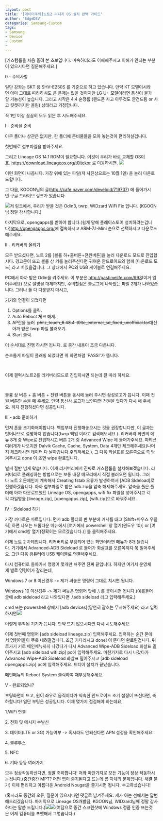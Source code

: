 ```yaml
---
layout: post
title: '[데이터주의]노트2 리니지 OS 설치 완벽 가이드'
author: 'EdgeDEV'
categories: Samsung-Custom
tags:
- Samsung
- Device
- Custom
-
---
```



<script> location.href='https://cafe.naver.com/develoid/748115' ; </script>

<p>[커스텀롬을&nbsp;처음&nbsp;올려&nbsp;본&nbsp;초보입니다.&nbsp;미숙하더라도&nbsp;이해해주시고&nbsp;이해가&nbsp;안되는&nbsp;부분이&nbsp;있으시다면&nbsp;질문해주세요.]</p>
<p>0 - 주의사항</p>
<p>일단 강좌는 SKT 용 SHV-E250S 를 기준으로 하고 있습니다. 만약 KT 모델이시라면&nbsp;아마&nbsp;그대로&nbsp;따라하셔도&nbsp;큰&nbsp;문제는&nbsp;없을&nbsp;것이지만 LG U+&nbsp;모델이라면&nbsp;통신이&nbsp;불가할&nbsp;가능성이&nbsp;높습니다.&nbsp;그리고&nbsp;시작은 4.4 순정롬 (핸드폰 사고 아무것도 안건드림 or 사고 킷캣까지만 올림)&nbsp;상태라고&nbsp;가정합니다.</p>
<p>꼭 1번 이상 꼼꼼히 모두 읽은 후 시도해주세요.&nbsp;</p>
<p>I -&nbsp;준비물&nbsp;준비</p>
<p>아무 폴더나 상관은 없지만, 한 폴더에 준비물들을 모아 놓는것이 편리하실겁니다.</p>
<p>첫번째로 첨부파일을 받아주세요.</p>
<p>그리고 Lineage OS 14.1 ROM이&nbsp;필요합니다.&nbsp;이것이&nbsp;우리가&nbsp;바로&nbsp;교체할 OS이죠.&nbsp;<a href="https://download.lineageos.org/t0ltekor">https://download.lineageos.org/t0ltekor</a>&nbsp;로&nbsp;이동하시면, <img src="https://cafeptthumb-phinf.pstatic.net/MjAxNzEwMDRfMjA4/MDAxNTA3MTA5MDEwNTc5.gTT9hzhqJAeBeW1S_EpiccQOKyJsKBlJoVxwP2vwKakg.Rys8ZNGmfmZxLt9AAtvSW389VtU3Xmzq6QtUJG8cblkg.PNG.eric1344/1.png?type=w740"></p>
<p>이런&nbsp;화면이&nbsp;나옵니다.&nbsp;가장&nbsp;위에&nbsp;있는&nbsp;파일(저 사진상으로는 10월 1일)&nbsp;을&nbsp;눌러&nbsp;다운로드합니다.</p>
<p>그&nbsp;다음, KGOON님의&nbsp;글(<a href="http://cafe.naver.com/develoid/719737">http://cafe.naver.com/develoid/719737</a>)&nbsp;에&nbsp;들어가시면&nbsp;구글&nbsp;드라이브&nbsp;링크가&nbsp;있습니다.</p>
<p><img src="https://cafeptthumb-phinf.pstatic.net/MjAxNzEwMDRfMzAg/MDAxNTA3MTA5MzM1NzE5.o7uQRg0TNl4032Cbvpq8_IwcHWhoGivUqbHYDNjiRHcg.W5onSwHKq6AKMgKO23HFEim7jwbZ7R_kn_WhR4RSe-cg.PNG.eric1344/2.png?type=w740">저&nbsp;링크에서,&nbsp;우리가&nbsp;받을&nbsp;것은 Odin3, twrp, WIDzard WiFi Fix&nbsp;입니다. (KGOON님 정말 감사합니다.)</p>
<p>마지막으로, opengapps를 받아야 합니다.(쉽게 말해 플레이스토어 설치하려는겁니다)<a href="http://opengapps.org/">http://opengapps.org/</a>에 접속하시고 ARM-7.1-Mini 순으로 선택하시고 다운로드해주세요.</p>
<p>II - 리커버리 올리기</p>
<p>모두&nbsp;받으셨다면,&nbsp;노트 2를 [볼륨 하+홈버튼+전원버튼]을&nbsp;눌러&nbsp;다운로드&nbsp;모드로&nbsp;진입합시다. 경고문이 뜨고 볼륨 상 키를 눌러주신다면 귀여운&nbsp;안드로이드와&nbsp;함께 [다운로드 모드]&nbsp;라고&nbsp;떠있을겁니다.&nbsp;그&nbsp;상태에서 PC와 USB&nbsp;케이블로&nbsp;연결해주세요.</p>
<p>PC에서&nbsp;아까&nbsp;받은 Odin을&nbsp;켜주세요.&nbsp;이&nbsp;부분은 <a href="http://pastimelife.com/993">http://pastimelife.com/993</a>(이거 읽어주세요) 으로&nbsp;설명을&nbsp;대체하지만,&nbsp;주의할점은&nbsp;블로그에&nbsp;나와있는&nbsp;파일 2개가&nbsp;나와있습니다.&nbsp;그러나&nbsp;둘&nbsp;다&nbsp;다운받지&nbsp;마시고,</p>
<p>기기와 연결이 되었다면 </p>
<ol ><li>Options를 클릭.</li><li>Auto Reboot 체크 해제.</li><li>AP란을 눌러 &nbsp;<strike>philz_touch_6.48.4-t0lte_external_sd_fixed_unofficial.tar</strike>대신 아까 받은 twrp 파일 불러오기.</li><li>Start 클릭.</li></ol><p>이 순서대로 진행 하시면 됩니다. 로 중간 내용이 조금 다릅니다.&nbsp;</p>
<p>순조롭게 파일이 플래슁 되었다면 위 화면처럼 'PASS!'가 뜹니다.</p>
<p>&nbsp;</p>
<p>이제 갤럭시노트2를 리커버리모드로 진입하시면 되는데 잘 따라 하세요.</p>
<p>&nbsp;</p>
<p>볼륨 상 버튼 + 홈 버튼 + 전원 버튼을 동시에 눌러 주시면 삼성로고가 뜹니다. 이때 전원 버튼만 손을 떼 주세요. 만약 통신사 로고가 보인다면 전원을 껏다가 다시 해 주세요.&nbsp;까지&nbsp;진행하셨다면&nbsp;성공입니다.</p>
<p>III - adb 준비하기</p>
<p>먼저 폰을 초기화해야합니다. 백업부터 진행해놓으시는 것을 권장합니다만, 이 글과는 벗어나므로 설명하지 않습니다(twrp 백업 이라고 검색해보세요.). 리커버리 화면의 메뉴 8개 중 Wipe로 진입하시고 버튼 2개 중 Advanced Wipe 에 들어가주세요. 파티션 여러개가 나오지만 Dalvik Cache, Cache, System, Data 4개만 체크해주세요(나머지 체크하시면 데이터 다 날아갑니다.주의하세요.). 그 다음 화살표를 오른쪽으로 쭉 당겨주시고 done 이 뜨면 wipe 완료입니다.</p>
<p>벌써&nbsp;절반&nbsp;넘게&nbsp;왔습니다.&nbsp;이제&nbsp;리커버리에서&nbsp;진짜로&nbsp;커스텀롬을&nbsp;설치해보겠습니다.&nbsp;리커버리로&nbsp;플래싱하는&nbsp;방법으로는&nbsp;보통&nbsp;내장&nbsp;메모리에서&nbsp;직접&nbsp;불러오면&nbsp;됩니다.&nbsp;그러나&nbsp;노트 2&nbsp;문제인지&nbsp;계속해서 Creating fstab&nbsp;오류가&nbsp;발생하여서 [ADB SIdeload]로 진행하겠습니다.&nbsp;아까&nbsp;첨부파일로&nbsp;받은 adb.zip을&nbsp;압축&nbsp;해제해주세요.&nbsp;압축을&nbsp;풀은&nbsp;폴더에&nbsp;아까&nbsp;다운로드했던 Lineage OS, opengapps, wifi fix&nbsp;파일을&nbsp;넣어주시고&nbsp;각각&nbsp;파일명을 [lineage.zip], [opengapps.zip], [wifi.zip]으로&nbsp;바꿔주세요.</p>
<p>IV - Sideload&nbsp;하기</p>
<p>가장&nbsp;까다로운&nbsp;파트입니다.&nbsp;먼저 adb&nbsp;폴더의&nbsp;빈&nbsp;부분에&nbsp;커서를&nbsp;대고 [Shift+마우스 우클릭]&nbsp;하면&nbsp;나오는&nbsp;드롭다운&nbsp;메뉴에서 [여기에서 powershell&nbsp;창&nbsp;열기(윈도우 10)] or [여기에서 cmd창 열기(정확히는 모르겠습니다.)]&nbsp;를&nbsp;클릭해주세요.</p>
<p>이제&nbsp;노트 2&nbsp;차례입니다.&nbsp;리커버리로&nbsp;부팅되어&nbsp;있는&nbsp;화면이라면&nbsp;메뉴가 8개&nbsp;뜰겁니다.&nbsp;거기에서 Advanced-ADB Sideload&nbsp;로&nbsp;들어가&nbsp;화살표를&nbsp;오른쪽까지&nbsp;쭉&nbsp;밀어주세요.&nbsp;그런&nbsp;다음&nbsp;컴퓨터에 USB&nbsp;케이블로&nbsp;연결해주세요.</p>
<p>다시&nbsp;컴퓨터로&nbsp;돌아가서&nbsp;명령어&nbsp;몇개만&nbsp;쳐주면&nbsp;진짜&nbsp;끝입니다.&nbsp;하지만&nbsp;여기서&nbsp;운영체제&nbsp;별로&nbsp;명령어가&nbsp;갈리는데,</p>
<p>Windows 7 or 8&nbsp;이신경우 -&gt;&nbsp;제가&nbsp;써놓은&nbsp;명령어&nbsp;그대로&nbsp;치시면&nbsp;됩니다.</p>
<p>Windows 10&nbsp;이신경우 -&gt;&nbsp;제가&nbsp;써놓은&nbsp;명령어&nbsp;앞에 .\&nbsp;를&nbsp;붙이시면&nbsp;됩니다.(예를들어 글에 adb sideload 라고 나와있다면 .\adb sideload 라고 입력해주세요.)</p>
<p>cmd&nbsp;또는 powershell&nbsp;창에서 [adb devices](당연히 괄호는 무시해주세요)&nbsp;라고&nbsp;입력하시면<img src="https://cafeptthumb-phinf.pstatic.net/MjAxNzEwMDRfMTQw/MDAxNTA3MTExMTI4MDA3.Pa-z-ZcpS5U2JOH4mUN04bxn6211vdl_Kwrva-a0HWYg.ftNXUxjnNmWIv0hgxnCbN8Xp38g4P4pdf9X3LXkF3WEg.PNG.eric1344/3.PNG?type=w740"></p>
<p>이렇게&nbsp;부착된&nbsp;기기가&nbsp;뜹니다.&nbsp;만약&nbsp;뜨지&nbsp;않으시다면&nbsp;다시&nbsp;시도해주세요.</p>
<p>이제&nbsp;첫번째&nbsp;명령어 [adb sideload lineage.zip]&nbsp;입력해주세요.&nbsp;입력하는&nbsp;순간&nbsp;폰에서&nbsp;명령어들이&nbsp;쭈욱&nbsp;내려갈겁니다.&nbsp;조금&nbsp;기다리시고 done!&nbsp;이&nbsp;뜬다면&nbsp;완료된겁니다.&nbsp;뒤로가기&nbsp;키로&nbsp;메인메뉴까지&nbsp;나갔다가&nbsp;다시 Advanced Wipe-ADB Sideload&nbsp;화살표&nbsp;밀어주시고 [adb sideload wifi.zip] pc에&nbsp;입력해주세요.&nbsp;마찬가지로&nbsp;다시&nbsp;나갔다가 Advanced Wipe-AdB Sideload&nbsp;화살표&nbsp;밀어주시고 [adb sideload opengapps.zip] pc에&nbsp;입력해주세요.&nbsp;드디어&nbsp;설치가&nbsp;끝났습니다.</p>
<p>메인메뉴의 Reboot-System&nbsp;클릭하여&nbsp;재부팅해주세요.</p>
<p>V - 완료되었나?</p>
<p>부팅화면이&nbsp;뜨고,&nbsp;원이&nbsp;좌우로&nbsp;움직이다가&nbsp;익숙한&nbsp;안드로이드&nbsp;초기&nbsp;설정이&nbsp;뜨신다면,&nbsp;축하합니다!&nbsp;일단&nbsp;부팅은&nbsp;성공입니다.&nbsp;이제&nbsp;몇가지&nbsp;점검해야 하는데요,&nbsp;</p>
<p>1.WiFi&nbsp;연결</p>
<p>2.&nbsp;전화&nbsp;및&nbsp;메시지&nbsp;수발신</p>
<p>3.&nbsp;데이터(LTE or 3G)&nbsp;가능여부 -&gt;&nbsp;혹시라도&nbsp;안되신다면 APN&nbsp;설정을&nbsp;확인해주세요.</p>
<p>4.&nbsp;블루투스</p>
<p>5. NFC</p>
<p>6.&nbsp;기타&nbsp;등등&nbsp;여러가지</p>
<p>모두&nbsp;정상작동하신다면,&nbsp;정말&nbsp;축하합니다!&nbsp;저와&nbsp;마찬가지로&nbsp;모든&nbsp;기능이&nbsp;정상&nbsp;작동하시는겁니다.(중간중간 MPT? 어떤 앱이 중지된다고 뜨는데 롬 자체의 문제입니다. 해결 불가)&nbsp;이제&nbsp;편리하고&nbsp;아름다운 Android Nougat을&nbsp;즐기시면&nbsp;됩니다.&nbsp;수고하셨습니다!</p>
<p>(혹시라도 중간의 오류, 질문이 있으시다면 댓글로 남겨주세요. 제가 아는 선에서는 답변해드리겠습니다. 마지막으로 Lineage OS개발팀, KGOON님, WIDzard님께 정말 감사하다는 말씀 드립니다.)<img src="https://cafeptthumb-phinf.pstatic.net/MjAxNzEwMDRfMjgz/MDAxNTA3MTEyMDU0NDQ0.qeMABcxnZWedf83JtPffGuPse9cTTk4jZ8w5hWSRFQgg.BbjeFoxBXscc2sqRjvaDtGPEPh5wLd7kT5JJ09NpbUkg.PNG.eric1344/Screenshot_20171004-180948.png?type=w740"><img src="https://cafeptthumb-phinf.pstatic.net/MjAxNzEwMDRfMjE2/MDAxNTA3MTEyMDU0Njg4.9zahARmyBZ9_9tmTlhBiVobLhfjeiIGTZLsMwR0QYTsg.NaTXqkUE0sQJ_GUXlZj6bioiC1AbJ8LgfepMl4IKSnAg.PNG.eric1344/Screenshot_20171004-180911.png?type=w740">(여담으로&nbsp;중간&nbsp;스크린샷에 Windows 정품&nbsp;인증&nbsp;뜨는것은&nbsp;어제&nbsp;컴퓨터를&nbsp;포맷해서&nbsp;그렇습니다.)</p>

